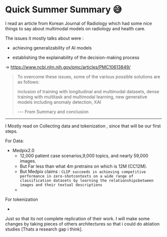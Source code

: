 # Quick Summer Summary 😅

I read an article from Korean Journal of Radiology which had some nice things to say about multimodal models on radiology and health care.

The issues it mostly talks about were : 

* achieving generalizability of AI models

* establishing the explainability of the decision-making process

  

-> https://www.ncbi.nlm.nih.gov/pmc/articles/PMC10613849/

>To overcome these issues, some of the various possible solutions are as follows:
>
>inclusion of training with longitudinal and multimodal datasets, dense training with multitask and multimodal learning, new  generative models including anomaly detection, XAI
>
>--- From Summary and conclusion

---



I Mostly read on Collecting data and tokenization , since that will be our first steps.



For Data:

* Medpix2.0
  * 12,000 patient case scenarios,9,000 topics, and nearly 59,000 images.
  * But Far less than what 4m pretrains on which is 12M (CC12M).
  * But Medpix claims : `CLIP succeeds in achieving competitive performance in zero-shotcontexts on a wide range of classification datasets by learning the relationshipsbetween images and their textual descriptions `
  * 






For tokenization

*



Just so that its not complete replication of their work. I will make some changes by taking pieces of others architectures so that i could do ablation studies [Thats a research gap i think].

